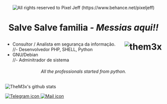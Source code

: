 <p align="center">
  <img alt="All rights reserved to Pixel Jeff (https://www.behance.net/pixeljeff)" src="https://mir-s3-cdn-cf.behance.net/project_modules/max_632/38094b95235473.5e92ecc4409a8.gif" />
<h1>
 <p align="center">
     Salve Salve familia <i>- Messias aqui!! </i>
 </p>
  
<img align="right" src="https://komarev.com/ghpvc/?username=them3x" alt="them3x" />
</h1>


 
- Consultor / Analista em segurança da informação.<br> 
//- Desenvolvedor PHP, SHELL, Python
- GNU/Debian <br>
//- Adminitrador de sistema

<h6>
  </p>
  <p align="center">
      <i> All the professionals started from python.</i>
</h6>  
  

  
![TheM3x's github stats](https://github-readme-stats.vercel.app/api?username=them3x&show_icons=true&theme=radical)

<a href="https://t.me/imm3x" target="_blank">
                        <img src="https://img.shields.io/badge/-Telegram-060606?style=flat&labelColor=0D0D0D&logo=Telegram&Color=white" alt="Telegram icon" />
<a href="mailto:messiaseric@riseup.net" target="_blank">
                        <img src="https://img.shields.io/badge/-Email-060606?style=flat&labelColor=0D0D0D&logo=riseup&Color=white" alt="Mail icon" />
 
